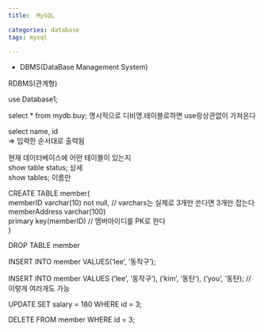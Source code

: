 ```yaml
---
title:  MySQL

categories: database 
tags: mysql
 
---
```


  
  
- DBMS(DataBase Management System)  
  
RDBMS(관계형)  
  
  
  
use Database1;  
  
select * from mydb.buy;	명시적으로 디비명.테이블로하면 use랑상관없이 가져온다  
  
  
select name, id   
=> 입력한 순서대로 출력됨  
  
  
현재 데이터베이스에 어떤 테이블이 있는지  
show table status; 상세  
show tables; 이름만  
  
  
CREATE TABLE member(  
	memberID varchar(10) not null,	// varchars는 실제로 3개만 쓴다면 3개만 잡는다  
	memberAddress varchar(100)  
	primary key(memberID)		// 멤버아이디를 PK로 한다  
)  
  
DROP TABLE member  
  
INSERT INTO member VALUES(‘lee’, ‘동작구’);  
  
INSERT INTO member VALUES (‘lee’, ‘동작구’), (‘kim’, ‘동탄’), (‘you’, ‘동탄); // 이렇게 여러개도 가능  
  
  
  
UPDATE SET salary = 180 WHERE id = 3;  
  
  
DELETE FROM member WHERE id = 3;  
